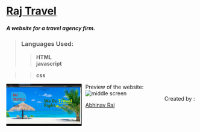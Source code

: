 
# [Raj Travel](http://rajtravel.rf.gd/)
##### A website for a travel agency firm.    

> ### Languages Used:
>>  **HTML**  
>> **javascript**  

>> **css**  

Preview of the website:
<img src="Images/pic1.png" alt ="Home Screen" style ="float: left; margin-right: 10px;" width = "200"/>
<img src="Images/gif1.gif" alt ="middle screen" style ="float: left; margin-right: 10px;" width="200" />

Created by :
[Abhinav Raj]([https://github.com/raj-soccerlover])


